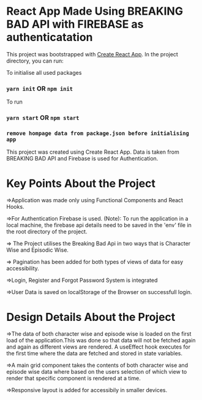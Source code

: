 # React App Made Using BREAKING BAD API with FIREBASE as authenticatation

This project was bootstrapped with [Create React App](https://github.com/facebook/create-react-app).
In the project directory, you can run:

To initialise all used packages
### `yarn init` OR `npm init`
To run
### `yarn start` OR `npm start`
### `remove hompage data from package.json before initialising app`
This project was created using Create React App. Data is taken from BREAKING BAD API and Firebase is used for Authentication.

# Key Points About the Project

=>Application was made only using Functional Components and React Hooks. 

=>For Authentication Firebase is used. (Note): To run the application in a local machine, the firebase api details need to be saved in the 'env' file in the root directory of the project.

=> The Project utilises the Breaking Bad Api in two ways that is Character Wise and Episodic Wise.

=> Pagination has been added for both types of views of data for easy accessibility.

=>Login, Register and Forgot Password System is integrated

=>User Data is saved on localStorage of the Browser on successfull login.


# Design Details About the Project

=>The data of both character wise and episode wise is loaded on the first load of the application.This was done so that data will not be fetched again and again as different views are rendered. A useEffect hook executes for the first time where the data are fetched and stored in state variables.

=>A main grid component takes the contents of both character wise and episode wise data where based on the users selection of which view to render that specific component is rendered at a time.

=>Responsive layout is added for accessibily in smaller devices.

